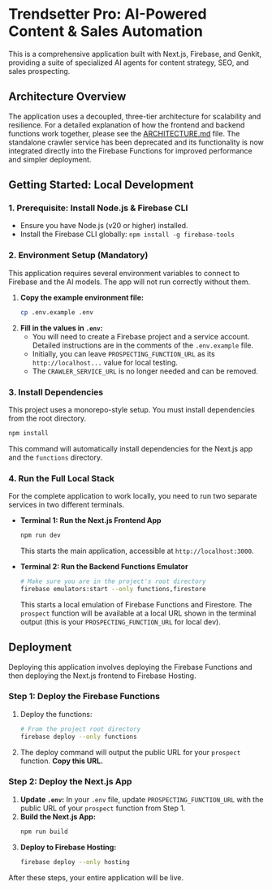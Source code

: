 # Trendsetter Pro: AI-Powered Content & Sales Automation

This is a comprehensive application built with Next.js, Firebase, and Genkit, providing a suite of specialized AI agents for content strategy, SEO, and sales prospecting.

## Architecture Overview

The application uses a decoupled, three-tier architecture for scalability and resilience. For a detailed explanation of how the frontend and backend functions work together, please see the [ARCHITECTURE.md](ARCHITECTURE.md) file. The standalone crawler service has been deprecated and its functionality is now integrated directly into the Firebase Functions for improved performance and simpler deployment.

## Getting Started: Local Development

### 1. Prerequisite: Install Node.js & Firebase CLI

- Ensure you have Node.js (v20 or higher) installed.
- Install the Firebase CLI globally: `npm install -g firebase-tools`

### 2. Environment Setup (Mandatory)

This application requires several environment variables to connect to Firebase and the AI models. The app will not run correctly without them.

1.  **Copy the example environment file:**
    ```bash
    cp .env.example .env
    ```
2.  **Fill in the values in `.env`:**
    -   You will need to create a Firebase project and a service account. Detailed instructions are in the comments of the `.env.example` file.
    -   Initially, you can leave `PROSPECTING_FUNCTION_URL` as its `http://localhost...` value for local testing.
    -   The `CRAWLER_SERVICE_URL` is no longer needed and can be removed.

### 3. Install Dependencies

This project uses a monorepo-style setup. You must install dependencies from the root directory.

```bash
npm install
```
This command will automatically install dependencies for the Next.js app and the `functions` directory.

### 4. Run the Full Local Stack

For the complete application to work locally, you need to run two separate services in two different terminals.

-   **Terminal 1: Run the Next.js Frontend App**
    ```bash
    npm run dev
    ```
    This starts the main application, accessible at `http://localhost:3000`.

-   **Terminal 2: Run the Backend Functions Emulator**
    ```bash
    # Make sure you are in the project's root directory
    firebase emulators:start --only functions,firestore
    ```
    This starts a local emulation of Firebase Functions and Firestore. The `prospect` function will be available at a local URL shown in the terminal output (this is your `PROSPECTING_FUNCTION_URL` for local dev).

## Deployment

Deploying this application involves deploying the Firebase Functions and then deploying the Next.js frontend to Firebase Hosting.

### Step 1: Deploy the Firebase Functions

1.  Deploy the functions:
    ```bash
    # From the project root directory
    firebase deploy --only functions
    ```
2.  The deploy command will output the public URL for your `prospect` function. **Copy this URL.**

### Step 2: Deploy the Next.js App

1.  **Update `.env`:** In your `.env` file, update `PROSPECTING_FUNCTION_URL` with the public URL of your `prospect` function from Step 1.
2.  **Build the Next.js App:**
    ```bash
    npm run build
    ```
3.  **Deploy to Firebase Hosting:**
    ```bash
    firebase deploy --only hosting
    ```

After these steps, your entire application will be live.
